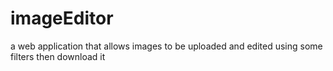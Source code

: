 # imageEditor
a web application that allows images to be uploaded and edited using some filters then download it
